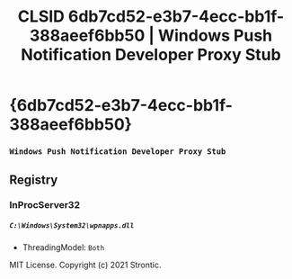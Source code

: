 ﻿---
title: "CLSID 6db7cd52-e3b7-4ecc-bb1f-388aeef6bb50 | Windows Push Notification Developer Proxy Stub"
excerpt: What is COM-Object CLSID 6db7cd52-e3b7-4ecc-bb1f-388aeef6bb50?
---

# {6db7cd52-e3b7-4ecc-bb1f-388aeef6bb50}

### `Windows Push Notification Developer Proxy Stub`

## Registry


### InProcServer32

##### `C:\Windows\System32\wpnapps.dll`
* ThreadingModel: `Both`

MIT License. Copyright (c) 2021 Strontic.


